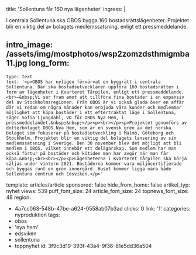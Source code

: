 title: 'Sollentuna får 160 nya lägenheter'
ingress: |
  <p>I centrala Sollentuna ska OBOS bygga 160 bostadsrättslägenheter. Projektet blir en viktig del av bolagets medlemssatsning, enligt ett pressmeddelande.
  </p>
  
intro_image: /assets/img/mostphotos/wsp2zomzdsthmigmba11.jpg
long_form:
  -
    type: text
    text: '<p>OBOS har nyligen förvärvat en byggrätt i centrala Sollentuna. Där ska bostadsutvecklaren uppföra 160 bostadsrätter i form av lägenheter i Kvarteret Tårpilen, enligt ett pressmeddelande.<br>–&nbsp;Vi ser fram emot att tillföra fina bostäder i en expansiv del av Stockholmsregionen. Från OBOS är vi också glada över en affär där vi redan om några månader kan erbjuda våra kunder och medlemmar möjlighet att köpa bostäder i ett eftertraktat läge i Sollentuna, säger Sofia Ljungdahl, VD för OBOS Nya Hem, i pressmeddelandet.&nbsp;&nbsp;</p><p><br></p><p>Projektet genomförs av dotterbolaget OBOS Nya Hem, som är en svensk gren av det norska bolaget som fokuserar på bostadsutveckling i Malmö, Göteborg och Stockholm. Projektet blir en viktig del bolagets lansering av sin medlemssatsning i Sverige. Den 30 november blev det möjligt att bli medlem i OBOS, vilket innebär ett delägarskap. Som medlem har man också förtur på bostäder och kötiden man har avgör när man får köpa.&nbsp;<br><br></p><p>Lägenheterna i Kvarteret Tårpilen ska börja säljas under vintern 2021. Bostäderna kommer vara miljöcertifierade och byggas runt en grön innergård. Huset kommer ligga nära både Sollentuna centrum och Edsviken.</p>'
template: articles/article
sponsored: false
hide_from_home: false
artikel_typ: nyhet
views: 539
puff_font_size: 24
article_font_size: 24
topnews_font_size: 48
region:
  - 4a7cc063-548b-47be-a624-0558ab07b3ad
clicks: 0
link: '1'
categories: nyproduktion
tags:
  - obos
  - 'nya hem'
  - edsviken
  - sollentuna
  - toppnyhet
id: 3f9c3d19-393f-43a4-9f36-81e5dd36a504
